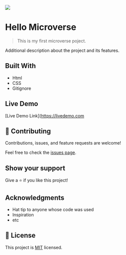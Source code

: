 ![](https://img.shields.io/badge/Microverse-blueviolet)

# Hello Microverse

> This is my first microverse poject.

Additional description about the project and its features.

## Built With

- Html
- CSS
- Gitignore

## Live Demo

[Live Demo Link](https://livedemo.com
## 🤝 Contributing

Contributions, issues, and feature requests are welcome!

Feel free to check the [issues page](../../issues/).

## Show your support

Give a ⭐️ if you like this project!

## Acknowledgments

- Hat tip to anyone whose code was used
- Inspiration
- etc

## 📝 License

This project is [MIT](./MIT.md) licensed.
